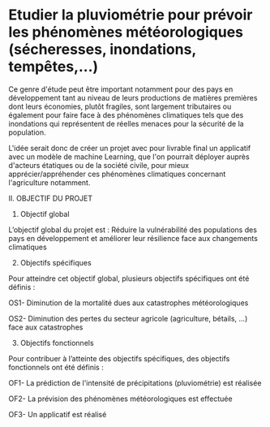 # Etudier la pluviométrie pour prévoir les phénomènes météorologiques (sécheresses, inondations, tempêtes,...)

Ce genre d'étude peut être important notamment pour des pays en développement tant au niveau de leurs productions de matières premières dont leurs économies, plutôt fragiles, sont largement tributaires ou également pour faire face à des phénomènes climatiques tels que des inondations qui représentent de réelles menaces pour la sécurité de la population.

L'idée serait donc de créer un projet avec pour livrable final un applicatif avec un modèle de machine Learning, que l'on pourrait déployer auprès d'acteurs étatiques ou de la société civile, pour mieux apprécier/appréhender ces phénomènes climatiques concernant l'agriculture notamment.

II.	OBJECTIF DU PROJET
1)	Objectif global

L’objectif global du projet est : Réduire la vulnérabilité des populations des pays en développement et améliorer leur résilience face aux changements climatiques

2)	Objectifs spécifiques

Pour atteindre cet objectif global, plusieurs objectifs spécifiques ont été définis :

OS1- Diminution de la mortalité dues aux catastrophes météorologiques

OS2- Diminution des pertes du secteur agricole (agriculture, bétails, ...) face aux catastrophes

3)	Objectifs fonctionnels

Pour contribuer à l’atteinte des objectifs spécifiques, des objectifs fonctionnels ont été définis :

OF1- La prédiction de l'intensité de précipitations (pluviométrie) est réalisée

OF2- La prévision des phénomènes météorologiques est effectuée

OF3- Un applicatif est réalisé
